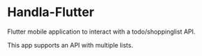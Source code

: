 # Handla-Flutter
Flutter mobile application to interact with a todo/shoppinglist API. 

This app supports an API with multiple lists. 

